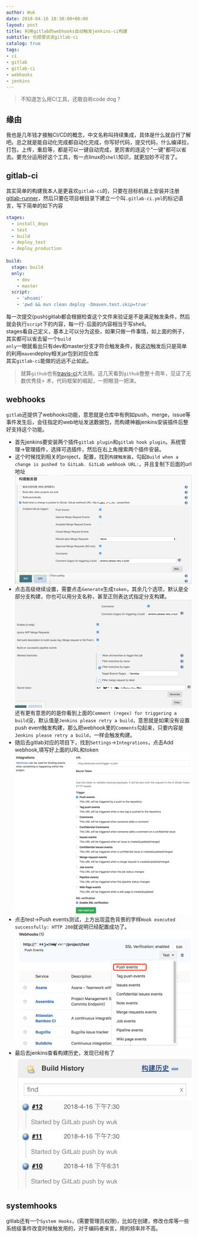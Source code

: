 ```yaml
---
author: Wuk
date: 2018-04-16 18:30:00+00:00
layout: post
title: 利用gitlab的webhooks自动触发jenkins-ci构建
subtitle: 也顺便说说gitlab-ci
catalog: true
tags:
- ci
- gitlab
- gitlab-ci
- webhooks
- jenkins
---
```


> 不知道怎么用CI工具，还敢自称code dog？


## 缘由
我也是几年钱才接触CI/CD的概念，中文名称叫持续集成，具体是什么就自行了解吧。总之就是能自动化完成都自动化完成，你写好代码，提交代码，什么编译拉，打包，上传，重启等，都是可以一键自动完成，更厉害的连这个"一键"都可以省去。要充分运用好这个工具，有一点linux的`shell`知识，就更加妙不可言了。

## gitlab-ci
其实简单的构建我本人是更喜欢`gitlab-ci`的，只要在目标机器上安装并注册[gitlab-runner](https://docs.gitlab.com/runner/)，然后只要在项目根目录下建立一个叫`.gitlab-ci.yml`的标记语言，写下简单的如下内容
```yaml
stages:
  - install_deps
  - test
  - build
  - deploy_test
  - deploy_production
    
build:
  stage: build
  only:
    - dev
    - master
  script:
    - 'whoami'
    - 'pwd && mvn clean deploy -Dmaven.test.skip=true'
```
每一次提交(push)gitlab都会根据检查这个文件来验证是不是满足触发条件，然后就会执行`script`下的内容，每一行`-`后面的内容相当于写shell。    
stages看自己定义，基本上可以分为这些，如果只做一件事情，如上面的例子，其实都可以省去留一个`build`    
`only`一眼就看出只有dev和master分支才符合触发条件，我这边触发后只是简单的利用`maven`deploy相关jar包到对应仓库    
其实`gitlab-ci`能做的远远不止如此。    
> 就算`github`也有[travis-ci](https://www.travis-ci.org)大法用。这几天看到`github`整整十周年，见证了无数优秀技> 术，代码框架的崛起，一把眼泪一把涕。

## webhooks
`gitlab`还提供了webhooks功能，意思就是仓库中有例如push，merge，issue等事件发生后，会往指定的web地址发送数据包，而构建神器jenkins安装插件后整好支持这个功能。
- 首先jenkins要安装两个插件`gitlab plugin`和`gitlab hook plugin`。系统管理->管理插件，选择可选插件，然后在右上角搜索两个插件安装。
- 这个时候找到相关的project，配置，找到`构建触发器`，勾起`Build when a change is pushed to GitLab. GitLab webhook URL:`，并且复制下后面的url地址    
![img](/img/in-post/gitlab-hooks-with-jenkins/QQ20180416-190214@2x.png)
- 点击高级继续设置，需要点击`Generate`生成`token`，其余几个选项，默认是全部分支构建，你也可以用分支名称，甚至正则表达式指定分支构建。    
![img](/img/in-post/gitlab-hooks-with-jenkins/QQ20180416-192326@2x.png)    
还有更有意思的的是你看到上面的`Comment (regex) for triggering a build`没，默认值是`Jenkins please retry a build`，意思就是如果没有设置push event触发构建，那么把webhook里的`Comments`勾起来，只要内容是`Jenkins please retry a build`，一样会触发构建。
- 随后去gitlab对应的项目下，找到`Settings`->`Integrations`，点击Add webhook,填写好上面的URL和token        
![img](/img/in-post/gitlab-hooks-with-jenkins/QQ20180416-191450@2x.png)
- 点击test->Push events测试，上方出现蓝色背景的字样`Hook executed successfully: HTTP 200`就说明已经配置成功了。    
![img](/img/in-post/gitlab-hooks-with-jenkins/QQ20180416-191751@2x.png)
- 最后去jenkins查看构建历史，发现已经有了    
![img](/img/in-post/gitlab-hooks-with-jenkins/QQ20180416-193249@2x.png)

## systemhooks
gitlab还有一个`System Hooks`，(需要管理员权限)，比如在创建，修改仓库等一些系统级事件改变时候触发用的，对于编码者来言，用的频率并不高。
